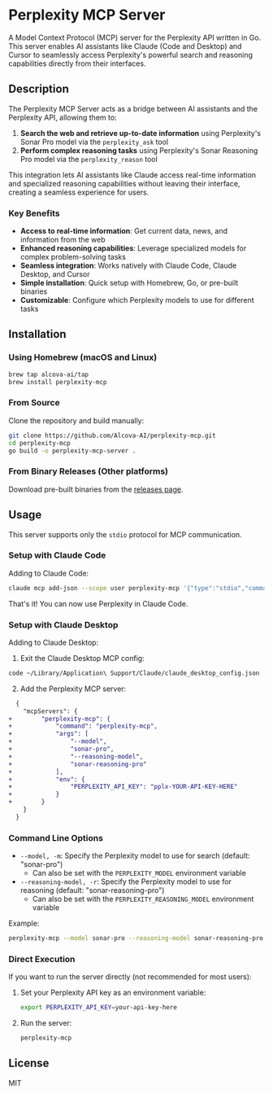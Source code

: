 # Perplexity MCP Server

A Model Context Protocol (MCP) server for the Perplexity API written in Go. This server enables AI assistants like Claude (Code and Desktop) and Cursor to seamlessly access Perplexity's powerful search and reasoning capabilities directly from their interfaces.

## Description

The Perplexity MCP Server acts as a bridge between AI assistants and the Perplexity API, allowing them to:

1. **Search the web and retrieve up-to-date information** using Perplexity's Sonar Pro model via the `perplexity_ask` tool
2. **Perform complex reasoning tasks** using Perplexity's Sonar Reasoning Pro model via the `perplexity_reason` tool

This integration lets AI assistants like Claude access real-time information and specialized reasoning capabilities without leaving their interface, creating a seamless experience for users.

### Key Benefits

- **Access to real-time information**: Get current data, news, and information from the web
- **Enhanced reasoning capabilities**: Leverage specialized models for complex problem-solving tasks
- **Seamless integration**: Works natively with Claude Code, Claude Desktop, and Cursor
- **Simple installation**: Quick setup with Homebrew, Go, or pre-built binaries
- **Customizable**: Configure which Perplexity models to use for different tasks

## Installation

### Using Homebrew (macOS and Linux)

```sh
brew tap alcova-ai/tap
brew install perplexity-mcp
```

### From Source

Clone the repository and build manually:

```sh
git clone https://github.com/Alcova-AI/perplexity-mcp.git
cd perplexity-mcp
go build -o perplexity-mcp-server .
```

### From Binary Releases (Other platforms)

Download pre-built binaries from the [releases page](https://github.com/Alcova-AI/perplexity-mcp/releases).

## Usage

This server supports only the `stdio` protocol for MCP communication.

### Setup with Claude Code

Adding to Claude Code:

```sh
claude mcp add-json --scope user perplexity-mcp '{"type":"stdio","command":"perplexity-mcp","env":{"PERPLEXITY_API_KEY":"pplx-YOUR-API-KEY-HERE"}}'
```

That's it! You can now use Perplexity in Claude Code.

### Setup with Claude Desktop

Adding to Claude Desktop:

1. Exit the Claude Desktop MCP config:

```sh
code ~/Library/Application\ Support/Claude/claude_desktop_config.json
```

2. Add the Perplexity MCP server:

```diff
  {
    "mcpServers": {
+        "perplexity-mcp": {
+            "command": "perplexity-mcp",
+            "args": [
+                "--model",
+                "sonar-pro",
+                "--reasoning-model",
+                "sonar-reasoning-pro"
+            ],
+            "env": {
+                "PERPLEXITY_API_KEY": "pplx-YOUR-API-KEY-HERE"
+            }
+        }
    }
  }
```

### Command Line Options

- `--model, -m`: Specify the Perplexity model to use for search (default: "sonar-pro")
  - Can also be set with the `PERPLEXITY_MODEL` environment variable
- `--reasoning-model, -r`: Specify the Perplexity model to use for reasoning (default: "sonar-reasoning-pro")
  - Can also be set with the `PERPLEXITY_REASONING_MODEL` environment variable

Example:

```sh
perplexity-mcp --model sonar-pro --reasoning-model sonar-reasoning-pro
```

### Direct Execution

If you want to run the server directly (not recommended for most users):

1. Set your Perplexity API key as an environment variable:

   ```sh
   export PERPLEXITY_API_KEY=your-api-key-here
   ```

2. Run the server:

   ```sh
   perplexity-mcp
   ```



## License

MIT

